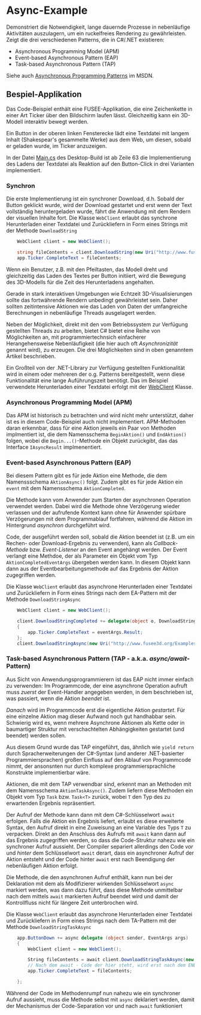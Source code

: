 
# Async-Example

Demonstriert die Notwendigkeit, lange dauernde Prozesse in nebenläufige Aktivitäten
auszulagern, um ein ruckelfreies Rendering zu gewährleisten.
Zeigt die drei verschiedenen Patterns, die in C#/.NET existieren: 

- Asynchronous Programming Model (APM)
- Event-based Asynchronous Pattern (EAP)
- Task-based Asynchronous Pattern (TAP)

Siehe auch [Asynchronous Programming Patterns](https://msdn.microsoft.com/en-us/library/jj152938.aspx)
im MSDN.


## Bespiel-Applikation

Das Code-Beispiel enthält eine FUSEE-Applikation, die eine Zeichenkette in einer Art Ticker über den
Bildschirm laufen lässt. Gleichzeitig kann ein 3D-Modell interaktiv bewegt werden.

Ein Button in der oberen linken Fensterecke lädt eine Textdatei mit langem Inhalt (Shakespear's gesammelte
Werke) aus dem Web, um diesen, sobald er geladen wurde, im Ticker anzuzeigen.

In der Datei [Main.cs](X04_Async/Desktop/Main.cs#63) des Desktop-Build ist ab Zeile 63 die Implementierung des Ladens
der Textdatei als Reaktion auf den Button-Click in drei Varianten implementiert.


### Synchron

Die erste Implementierung ist ein synchroner Download, d.h. Sobald der Button geklickt wurde, 
wird der Download gestartet und erst wenn der Text vollständig heruntergeladen wurde, fährt die
Anwendung mit dem Rendern der visuellen Inhalte fort. Die Klasse `WebClient` erlaubt das
synchrone Herunterladen einer Textdatei und Zurückliefern in Form eines Strings mit 
der Methode `DownloadString`

```C#
    WebClient client = new WebClient();

    string fileContents = client.DownloadString(new Uri("http://www.fusee3d.org/Examples/Async/SomeText.txt"));
    app.Ticker.CompleteText = fileContents;
```

Wenn ein Benutzer, z.B. mit den 
Pfeiltasten, das Modell dreht und gleichzeitig das Laden des Textes per Button initiiert,
wird die Bewegung des 3D-Modells für die Zeit des Herunterladens angehalten. 

Gerade in stark interaktiven Umgebungen wie Echtzeit 3D-Visualisierungen sollte das fortwährende
Rendern unbedingt gewährleistet sein. Daher sollten zeitintensive Aktionen wie das Laden von Daten
der umfangreiche Berechnungen in nebenläufige Threads ausgelagert werden.

Neben der Möglichkeit, direkt mit den vom Betriebssystem zur Verfügung gestellten Threads
zu arbeiten, bietet C# bietet eine Reihe von Möglichkeiten an, mit programmiertechnsich einfacherer
Herangehensweise Nebenläufigkeit (die hier auch oft _Asynchronizität_ genannt wird), zu erzeugen. 
Die drei Möglichkeiten sind in oben genanntem Artikel beschrieben.

Ein Großteil von der .NET-Library zur Verfügung gestellten Funktionalität wird in einem oder 
mehreren der o.g. Patterns bereitgestellt, wenn diese Funktionalität eine lange Auführungszeit
benötigt. Das im Beispiel verwendete Herunterladen einer Textdatei erfolgt mit 
der [WebClient](https://msdn.microsoft.com/de-de/library/system.net.webclient(v=vs.110).aspx)
Klasse.


### Asynchronous Programming Model (APM)

Das APM ist historisch zu betrachten und wird nicht mehr unterstützt, daher ist es in diesem
Code-Beispiel auch nicht implementiert. APM-Methoden daran erkennbar, dass für eine
Aktion jeweils ein Paar von Methoden implmentiert ist, die dem Namensschema
`BeginAktion()` und `EndAktion()` folgen, wobei die `Begin...()`-Methode ein Objekt zurückgibt, 
das das Interface `IAsyncResult` implmenentiert.


### Event-based Asynchronous Pattern (EAP)

Bei diesem Pattern gibt es für jede Aktion eine Methode, die dem Namenssschema `AktionAsync()`
folgt. Zudem gibt es für jede Aktion ein `event` mit dem Namensschema `AktionCompleted`.

Die Methode kann vom Anwender zum Starten der asynchronen Operation verwendet werden. Dabei
wird die Methode ohne Verzögerung wieder verlassen und der aufrufende Kontext kann ohne
für Anwender spürbare Verzögerungen mit dem Programmablauf fortfahren, während die Aktion
im Hintergrund _asynchron_ durchgeführt wird.

Code, der ausgeführt werden soll, sobald die Aktion beendet ist (z.B. um ein Rechen- oder
Download-Ergebnis zu verwenden), kann als _Callback-Methode_ bzw. _Event-Listener_ an den
Event angehängt werden. Der Event verlangt eine Methdoe, der als Parameter ein Objekt
vom Typ `AktionCompletedEventArgs` übergeben werden kann. In diesem Objekt kann dann
aus der Eventbearbeitungsmethode auf das Ergebnis der Aktion zugegriffen werden.

Die Klasse `WebClient` erlaubt das
asynchrone Herunterladen einer Textdatei und Zurückliefern in Form eines Strings nach dem 
EA-Pattern mit der Methode `DownloadStringAsync` 

```C#
    WebClient client = new WebClient();

    client.DownloadStringCompleted += delegate(object o, DownloadStringCompletedEventArgs eventArgs)
    {
        app.Ticker.CompleteText = eventArgs.Result;
    };
    client.DownloadStringAsync(new Uri("http://www.fusee3d.org/Examples/Async/SomeText.txt"));
```



### Task-based Asynchronous Pattern (TAP - a.k.a. _async/await_-Pattern)

Aus Sicht von Anwendungsprogrammierern ist das EAP nicht immer einfach zu verwenden:
Im Programmcode, der eine asynchrone Operation aufruft muss _zuerst_ der Event-Handler
angegeben werden, in dem beschrieben ist, was passiert, wenn die Aktion _beendet_ ist.

_Danach_ wird im Programmcode erst die eigentliche Aktion _gestartet_. Für eine einzelne
Aktion mag dieser Aufwand noch gut handhabbar sein. Schwierig wird es, wenn mehrere
Asynchrone Aktionen als Kette oder in baumartiger Struktur mit verschachtelten 
Abhängigkeiten gestartet (und beendet) werden sollen. 

Aus diesem Grund wurde das TAP eingeführt, das, ähnlich wie `yield return` durch
Spracherweiterungen der C#-Syntax (und anderer .NET-basierter Programmiersprachen)
großen Einfluss auf den Ablauf von Programmcode nimmt, der ansonsnten nur durch komplexe
programmiersprachliche Konstrukte implementierbar wäre.

Aktionen, die mit dem TAP verwendbar sind, erkennt man an Methoden mit dem Namensschema
`AktionTaskAsync()`. Zudem liefern diese Methoden ein Objekt vom Typ `Task` bzw. `Task<T>`
zurück, wobei `T` den Typ des zu erwartenden Ergebnis repräsentiert.

Der Aufruf der Methode kann dann mit dem C#-Schlüsselwort `await` erfolgen. Falls die Aktion
ein Ergebnis liefert, erlaubt es diese erweiterte Syntax, den Aufruf direkt in eine Zuweisung
an eine Variable des Typs `T` zu verpacken. Direkt an den Anschluss des Aufrufs mit `await`
kann dann auf das Ergebnis zugegriffen werden, so dass die Code-Struktur nahezu wie
ein synchroner Aufruf aussieht. Der Compiler separiert allerdings den Code _vor_ und
_hinter_ dem Schlüsselwort `await` derart, dass ein asynchroner Aufruf der Aktion entsteht
und der Code hinter `await` erst nach Beendigung der nebenläufigen Aktion erfolgt.

Die Methode, die den asynchronen Aufruf enthält, kann nun bei der Deklaration mit dem 
als Modifizierer wirkenden Schlüsselwort `async` markiert werden, was dann dazu führt,
dass diese Methode unmittelbar nach dem mittels `await` markierten Aufruf beendet
wird und damit der Kontrollfluss nicht für längere Zeit unterbrochen wird.

Die Klasse `WebClient` erlaubt das
asynchrone Herunterladen einer Textdatei und Zurückliefern in Form eines Strings nach dem 
TA-Pattern mit der Methode `DownloadStringTaskAsync` 

```C#
    app.ButtonDown += async delegate (object sender, EventArgs args)
    {
        WebClient client = new WebClient();

        String fileContents = await client.DownloadStringTaskAsync(new Uri("http://www.fusee3d.org/Examples/Async/SomeText.txt"));
        // Nach dem await - Code der hier steht, wird erst nach dem ENDE des Task aufgerufen
        app.Ticker.CompleteText = fileContents;

    };
```

Während der Code im Methodenrumpf nun nahezu wie ein synchroner Aufruf aussieht, muss 
die Methode selbst mit `async` deklariert werden, damit der Mechanismus der Code-Separation
vor und nach `await` funktioniert

